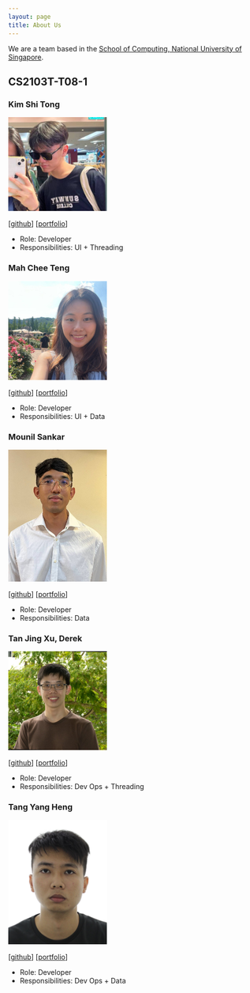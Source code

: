 ```yaml
---
layout: page
title: About Us
---
```


We are a team based in the [School of Computing, National University of Singapore](http://www.comp.nus.edu.sg).


## CS2103T-T08-1

### Kim Shi Tong

<img src="images/kimshitong.png" width="200px">

[[github](https://github.com/kimshitong)]
[[portfolio](team/kimshitong.md)]

* Role: Developer
* Responsibilities: UI + Threading

### Mah Chee Teng

<img src="images/cheeggered.png" width="200px">

[[github](http://github.com/cheeggered)]
[[portfolio](team/cheeggered.md)]

* Role: Developer
* Responsibilities: UI + Data

### Mounil Sankar

<img src="images/mounilsankar.png" width="200px">

[[github](http://github.com/mounilsankar)] 
[[portfolio](team/mounilsankar.md)]

* Role: Developer
* Responsibilities: Data

### Tan Jing Xu, Derek

<img src="images/derekjxtan.png" width="200px">

[[github](http://github.com/derekjxtan)]
[[portfolio](team/derekjxtan.md)]

* Role: Developer
* Responsibilities: Dev Ops + Threading

### Tang Yang Heng

<img src="images/yanghengtang.png" width="200px">

[[github](http://github.com/yanghengtang)]
[[portfolio](team/yanghengtang.md)]

* Role: Developer
* Responsibilities: Dev Ops + Data
